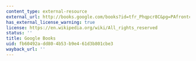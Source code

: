 ```yaml
---
content_type: external-resource
external_url: http://books.google.com/books?id=tfr_Phqpcr8C&pg=PAfrontcover
has_external_license_warning: true
license: https://en.wikipedia.org/wiki/All_rights_reserved
status: ''
title: Google Books
uid: fb60492a-dd80-4b53-b9e4-61d3b801cbe3
wayback_url: ''
---
```

